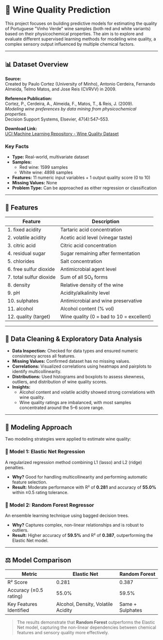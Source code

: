 # 🍷 Wine Quality Prediction

This project focuses on building predictive models for estimating the quality of Portuguese "Vinho Verde" wine samples (both red and white variants) based on their physicochemical properties. The aim is to explore and evaluate different supervised learning methods for modeling wine quality, a complex sensory output influenced by multiple chemical factors.

---

## 📊 Dataset Overview

**Source:**  
Created by Paulo Cortez (University of Minho), Antonio Cerdeira, Fernando Almeida, Telmo Matos, and Jose Reis (CVRVV) in 2009.

**Reference Publication:**  
Cortez, P., Cerdeira, A., Almeida, F., Matos, T., & Reis, J. (2009).  
*Modeling wine preferences by data mining from physicochemical properties.*  
Decision Support Systems, Elsevier, 47(4):547–553.

**Download Link:**  
[UCI Machine Learning Repository - Wine Quality Dataset](https://archive.ics.uci.edu/ml/datasets/wine+quality)

### Key Facts

- **Type:** Real-world, multivariate dataset
- **Samples:**  
  - Red wine: 1599 samples  
  - White wine: 4898 samples  
- **Features:** 11 numeric input variables + 1 output quality score (0 to 10)
- **Missing Values:** None
- **Problem Type:** Can be approached as either regression or classification

---

## 🧪 Features

| Feature                  | Description                         |
|--------------------------|-------------------------------------|
| 1. fixed acidity         | Tartaric acid concentration         |
| 2. volatile acidity      | Acetic acid level (vinegar taste)   |
| 3. citric acid           | Citric acid concentration           |
| 4. residual sugar        | Sugar remaining after fermentation  |
| 5. chlorides             | Salt concentration                  |
| 6. free sulfur dioxide   | Antimicrobial agent level           |
| 7. total sulfur dioxide  | Sum of all SO₂ forms                |
| 8. density               | Relative density of the wine        |
| 9. pH                    | Acidity/alkalinity level            |
| 10. sulphates            | Antimicrobial and wine preservative |
| 11. alcohol              | Alcohol content (% vol)             |
| 12. quality (target)     | Wine quality (0 = bad to 10 = excellent) |

---

## 🧹 Data Cleaning & Exploratory Data Analysis

- **Data Inspection:** Checked for data types and ensured numeric consistency across all features.
- **Missing Values:** Confirmed dataset has no missing values.
- **Correlations:** Visualized correlations using heatmaps and pairplots to identify multicollinearity.
- **Distributions:** Used histograms and boxplots to assess skewness, outliers, and distribution of wine quality scores.
- **Insights:**
  - Alcohol content and volatile acidity showed strong correlations with wine quality.
  - Wine quality ratings are imbalanced, with most samples concentrated around the 5–6 score range.

---

## 🧠 Modeling Approach

Two modeling strategies were applied to estimate wine quality:

### 🔹 Model 1: Elastic Net Regression
A regularized regression method combining L1 (lasso) and L2 (ridge) penalties.

- **Why?** Good for handling multicollinearity and performing automatic feature selection.
- **Result:** Moderate performance with R² of **0.281** and accuracy of **55.0%** within ±0.5 rating tolerance.

### 🔹 Model 2: Random Forest Regressor
An ensemble learning technique using bagged decision trees.

- **Why?** Captures complex, non-linear relationships and is robust to outliers.
- **Result:** Higher accuracy of **59.5%** and R² of **0.387**, outperforming the Elastic Net model.

---

## ⚖️ Model Comparison

| Metric                  | Elastic Net | Random Forest |
|-------------------------|-------------|----------------|
| R² Score                | 0.281       | 0.387          |
| Accuracy (±0.5 rating)  | 55.0%       | 59.5%          |
| Key Features Identified | Alcohol, Density, Volatile Acidity | Same + Sulphates |

> The results demonstrate that **Random Forest** outperforms the Elastic Net model, capturing the non-linear dependencies between chemical features and sensory quality more effectively.






